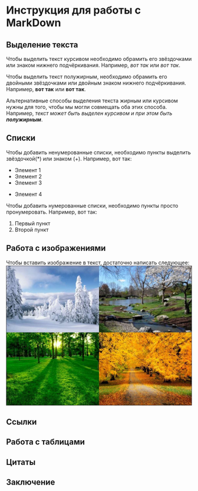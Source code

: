 # Инструкция для работы с MarkDown

## Выделение текста

Чтобы выделить текст курсивом необходимо обрамить его звёздочками или знаком нижнего подчёркивания.
Например, *вот так* или _вот так_.

Чтобы выделить текст полужирным, необходимо обрамить его двойными звёздочками или двойным знаком нижнего подчёркивания.
Например, **вот так** или __вот так__.

Альтернативные способы выделения текста жирным или курсивом нужны для того, чтобы мы могли совмещать оба этих способа.
Например, _текст может быть выделен курсивом и при этом быть **полужирным**_. 

## Списки

Чтобы добавить ненумерованные списки, необходимо пункты выделить звёздочкой(*) или знаком (+).
Например, вот так:

* Элемент 1
* Элемент 2
* Элемент 3
+ Элемент 4


Чтобы добавить нумерованные списки, необходимо пункты просто пронумеровать.
Например, вот так:

1. Первый пункт
2. Второй пункт


## Работа с изображениями

Чтобы вставить изображение в текст, достаточно написать следующее:
![Привет, это времена года](seasons.jpg)

## Ссылки

## Работа с таблицами

## Цитаты

## Заключение
